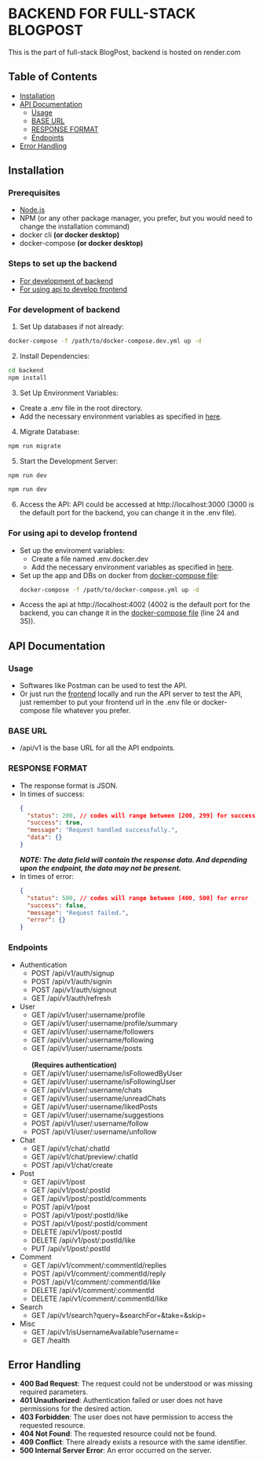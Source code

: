 # BACKEND FOR FULL-STACK BLOGPOST
This is the part of full-stack BlogPost, backend is hosted on render.com

## Table of Contents
- [Installation](#installation)
- [API Documentation](#api-documentation)
  - [Usage](#usage)
  - [BASE URL](#base-url)
  - [RESPONSE FORMAT](#response-format)
  - [Endpoints](#endpoints)
- [Error Handling](#error-handling)

## Installation
### Prerequisites
- [Node.js](https://nodejs.org/en/)
- NPM (or any other package manager, you prefer, but you would need to change the installation command)
- docker cli **(or docker desktop)**
- docker-compose **(or docker desktop)**

### Steps to set up the backend
- [For development of backend](#for-development-of-backend)
- [For using api to develop frontend](#for-using-api-to-develop-frontend)

### For development of backend
1. Set Up databases if not already:
  ```bash
  docker-compose -f /path/to/docker-compose.dev.yml up -d
  ```
2. Install Dependencies:
  ```bash
  cd backend
  npm install
  ```
3. Set Up Environment Variables:
- Create a .env file in the root directory.
- Add the necessary environment variables as specified in [here](.env.sample).
4. Migrate Database:
  ```bash
  npm run migrate
  ```
5. Start the Development Server:
  ```bash
  npm run dev
  ```
  ```bash
  npm run dev
  ```
6. Access the API: API could be accessed at http://localhost:3000 (3000 is the default port for the backend, you can change it in the .env file).

### For using api to develop frontend
- Set up the enviroment variables: 
  - Create a file named .env.docker.dev
  - Add the necessary environment variables as specified in [here](.env.docker.dev.sample).
- Set up the app and DBs on docker from [docker-compose file](docker-compose.yml):
  ```bash
  docker-compose -f /path/to/docker-compose.yml up -d
  ```
- Access the api at http://localhost:4002 (4002 is the default port for the backend, you can change it in the [docker-compose file](docker-compose.yml) (line 24 and 35)).

## API Documentation
### Usage
- Softwares like Postman can be used to test the API.
- Or just run the [frontend](../frontend/) locally and run the API server to test the API, just remember to put your frontend url in the .env file or docker-compose file whatever you prefer.

### BASE URL
- /api/v1 is the base URL for all the API endpoints.

### RESPONSE FORMAT
- The response format is JSON.
- In times of success:
  ```json
  {
    "status": 200, // codes will range between [200, 299] for success
    "success": true,
    "message": "Request handled successfully.",
    "data": {}
  }
  ```
  **_NOTE: The data field will contain the response data. And depending upon the endpoint, the data may not be present._**
- In times of error:
  ```json
  {
    "status": 500, // codes will range between [400, 500] for error
    "success": false,
    "message": "Request failed.",
    "error": {}
  }
  ```

### Endpoints
- Authentication
  - POST /api/v1/auth/signup
  - POST /api/v1/auth/signin
  - POST /api/v1/auth/signout
  - GET /api/v1/auth/refresh
- User
  - GET /api/v1/user/:username/profile
  - GET /api/v1/user/:username/profile/summary
  - GET /api/v1/user/:username/followers
  - GET /api/v1/user/:username/following
  - GET /api/v1/user/:username/posts
  <br><br>**(Requires authentication)**
  - GET /api/v1/user/:username/isFollowedByUser
  - GET /api/v1/user/:username/isFollowingUser
  - GET /api/v1/user/:username/chats
  - GET /api/v1/user/:username/unreadChats
  - GET /api/v1/user/:username/likedPosts
  - GET /api/v1/user/:username/suggestions
  - POST /api/v1/user/:username/follow
  - POST /api/v1/user/:username/unfollow
- Chat
  - GET /api/v1/chat/:chatId
  - GET /api/v1/chat/preview/:chatId
  - POST /api/v1/chat/create
- Post
  - GET /api/v1/post
  - GET /api/v1/post/:postId
  - GET /api/v1/post/:postId/comments
  - POST /api/v1/post
  - POST /api/v1/post/:postId/like
  - POST /api/v1/post/:postId/comment
  - DELETE /api/v1/post/:postId
  - DELETE /api/v1/post/:postId/like
  - PUT /api/v1/post/:postId
- Comment
  - GET /api/v1/comment/:commentId/replies
  - POST /api/v1/comment/:commentId/reply
  - POST /api/v1/comment/:commentId/like
  - DELETE /api/v1/comment/:commentId
  - DELETE /api/v1/comment/:commentId/like
- Search
  - GET /api/v1/search?query=<query>&searchFor=<searchFor>&take=<take>&skip=<skip>
- Misc
  - GET /api/v1/isUsernameAvailable?username=<username>
  - GET /health

## Error Handling

- **400 Bad Request**: The request could not be understood or was missing required parameters.
- **401 Unauthorized**: Authentication failed or user does not have permissions for the desired action.
- **403 Forbidden**: The user does not have permission to access the requested resource.
- **404 Not Found**: The requested resource could not be found.
- **409 Conflict**: There already exists a resource with the same identifier.
- **500 Internal Server Error**: An error occurred on the server.
